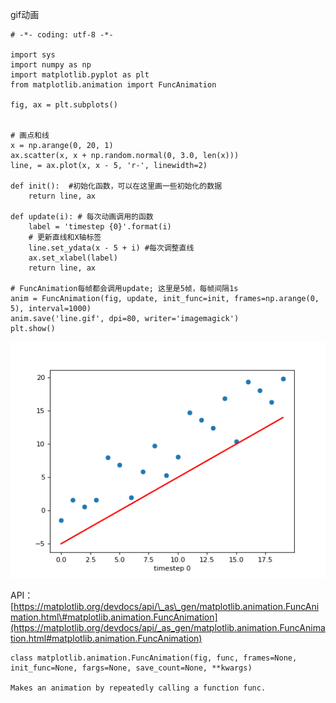 gif动画

```
# -*- coding: utf-8 -*-

import sys
import numpy as np
import matplotlib.pyplot as plt
from matplotlib.animation import FuncAnimation

fig, ax = plt.subplots()


# 画点和线
x = np.arange(0, 20, 1)
ax.scatter(x, x + np.random.normal(0, 3.0, len(x)))
line, = ax.plot(x, x - 5, 'r-', linewidth=2)

def init():  #初始化函数，可以在这里画一些初始化的数据
    return line, ax 

def update(i): # 每次动画调用的函数
    label = 'timestep {0}'.format(i)
    # 更新直线和X轴标签
    line.set_ydata(x - 5 + i) #每次调整直线
    ax.set_xlabel(label)
    return line, ax  

# FuncAnimation每帧都会调用update; 这里是5帧，每帧间隔1s
anim = FuncAnimation(fig, update, init_func=init, frames=np.arange(0, 5), interval=1000)
anim.save('line.gif', dpi=80, writer='imagemagick')
plt.show()
```

![](/assets/pla_figure_4.gif)

API：[https://matplotlib.org/devdocs/api/\_as\_gen/matplotlib.animation.FuncAnimation.html\#matplotlib.animation.FuncAnimation](https://matplotlib.org/devdocs/api/_as_gen/matplotlib.animation.FuncAnimation.html#matplotlib.animation.FuncAnimation)

```
class matplotlib.animation.FuncAnimation(fig, func, frames=None, init_func=None, fargs=None, save_count=None, **kwargs)

Makes an animation by repeatedly calling a function func.
```



